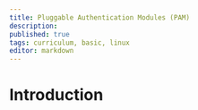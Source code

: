 ```yaml
---
title: Pluggable Authentication Modules (PAM)
description: 
published: true
tags: curriculum, basic, linux
editor: markdown
---
```

# Introduction 

